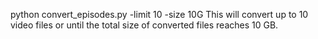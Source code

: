 python convert_episodes.py -limit 10 -size 10G
This will convert up to 10 video files or until the total size of converted files reaches 10 GB.
